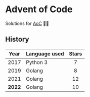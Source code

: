 # Advent of Code

Solutions for [AoC](https://adventofcode.com/) 🎄🎅

## History

| Year  | Language used | Stars |
|-------|---------------|:----:|
| 2017  | Python 3      |   7  |
| 2019  | Golang        |   8  |
| 2021  | Golang        |  12  |
| **2022**  | Golang        |  10  |
